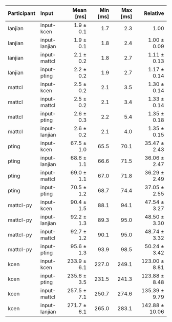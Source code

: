 | Participant | Input | Mean [ms] | Min [ms] | Max [ms] | Relative |
|:---|:---|---:|---:|---:|---:|
| lanjian | input-kcen | 1.9 ± 0.1 | 1.7 | 2.3 | 1.00 |
| lanjian | input-lanjian | 1.9 ± 0.1 | 1.8 | 2.4 | 1.00 ± 0.09 |
| lanjian | input-mattcl | 2.1 ± 0.2 | 1.8 | 2.7 | 1.11 ± 0.13 |
| lanjian | input-pting | 2.2 ± 0.2 | 1.9 | 2.7 | 1.17 ± 0.14 |
| mattcl | input-kcen | 2.5 ± 0.2 | 2.1 | 3.5 | 1.30 ± 0.14 |
| mattcl | input-mattcl | 2.5 ± 0.2 | 2.1 | 3.4 | 1.33 ± 0.14 |
| mattcl | input-pting | 2.6 ± 0.3 | 2.2 | 5.4 | 1.35 ± 0.18 |
| mattcl | input-lanjian | 2.6 ± 0.2 | 2.1 | 4.0 | 1.35 ± 0.15 |
| pting | input-kcen | 67.5 ± 1.0 | 65.5 | 70.1 | 35.47 ± 2.43 |
| pting | input-lanjian | 68.6 ± 1.1 | 66.6 | 71.5 | 36.06 ± 2.47 |
| pting | input-mattcl | 69.0 ± 1.1 | 67.0 | 71.8 | 36.29 ± 2.49 |
| pting | input-pting | 70.5 ± 1.2 | 68.7 | 74.4 | 37.05 ± 2.55 |
| mattcl-py | input-kcen | 90.4 ± 1.5 | 88.1 | 94.1 | 47.54 ± 3.27 |
| mattcl-py | input-lanjian | 92.2 ± 1.3 | 89.3 | 95.0 | 48.50 ± 3.30 |
| mattcl-py | input-mattcl | 92.7 ± 1.2 | 90.1 | 95.0 | 48.74 ± 3.32 |
| mattcl-py | input-pting | 95.6 ± 1.3 | 93.9 | 98.5 | 50.24 ± 3.42 |
| kcen | input-kcen | 233.9 ± 6.1 | 227.0 | 249.1 | 123.00 ± 8.81 |
| kcen | input-pting | 235.6 ± 3.5 | 231.5 | 241.3 | 123.88 ± 8.48 |
| kcen | input-mattcl | 257.5 ± 7.1 | 250.7 | 274.6 | 135.39 ± 9.79 |
| kcen | input-lanjian | 271.7 ± 6.1 | 265.0 | 283.1 | 142.88 ± 10.06 |

